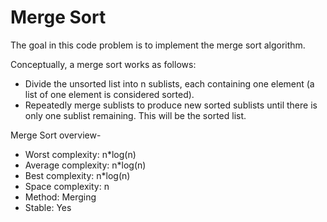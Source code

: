 # Merge Sort

The goal in this code problem is to implement the merge sort algorithm.

Conceptually, a merge sort works as follows:
- Divide the unsorted list into n sublists, each containing one element (a list of one element is considered sorted).
- Repeatedly merge sublists to produce new sorted sublists until there is only one sublist remaining. This will be the sorted list.

Merge Sort overview-
- Worst complexity: n*log(n)
- Average complexity: n*log(n)
- Best complexity: n*log(n)
- Space complexity: n
- Method: Merging
- Stable: Yes
